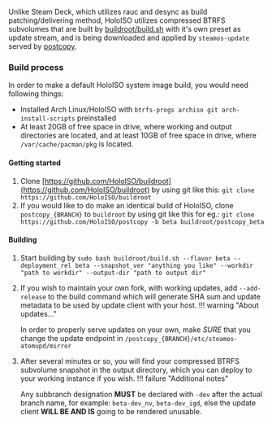 Unlike Steam Deck, which utilizes rauc and desync as build patching/delivering method, HoloISO utilizes compressed BTRFS subvolumes that are built by [buildroot/build.sh](https://github.com/HoloISO/buildroot/blob/master/build.sh) with it's own preset as update stream, and is being downloaded and applied by `steamos-update` served by [postcopy](https://github.com/HoloISO/postcopy).

### Build process
In order to make a default HoloISO system image build, you would need following things:

- Installed Arch Linux/HoloISO with `btrfs-progs archiso git arch-install-scripts` preinstalled
- At least 20GB of free space in drive, where working and output directories are located, and at least 10GB of free space in drive, where `/var/cache/pacman/pkg` is located.
#### Getting started
1. Clone [https://github.com/HoloISO/buildroot](https://github.com/HoloISO/buildroot) by using git like this: `git clone https://github.com/HoloISO/buildroot`
2. If you would like to do make an identical build of HoloISO, clone `postcopy_{BRANCH}` to `buildroot` by using git like this for eg.: `git clone https://github.com/HoloISO/postcopy -b beta buildroot/postcopy_beta`
#### Building
1. Start building by `sudo bash buildroot/build.sh --flavor beta --deployment_rel beta --snapshot_ver "anything you like" --workdir "path to workdir" --output-dir "path to output dir"`
2. If you wish to maintain your own fork, with working updates, add `--add-release` to the build command which will generate SHA sum and update metadata to be used by update client with your host.
!!! warning "About updates..."

    In order to properly serve updates on your own, make *SURE* that you change the update endpoint in `/postcopy_{BRANCH}/etc/steamos-atomupd/mirror`
3. After several minutes or so, you will find your compressed BTRFS subvolume snapshot in the output directory, which you can deploy to your working instance if you wish.
!!! failure "Additional notes"

    Any subbranch designation **MUST** be declared with `-dev` after the actual branch name, for example: `beta-dev_nv`, `beta-dev_igd`, else the update client **WILL BE AND IS** going to be rendered unusable.